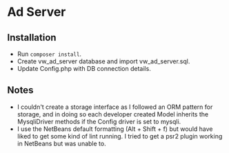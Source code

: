 # Ad Server

## Installation

* Run `composer install`.
* Create vw_ad_server database and import vw_ad_server.sql.
* Update Config.php with DB connection details.

## Notes

* I couldn't create a storage interface as I followed an ORM pattern for storage, and in doing so each developer created Model inherits the MysqliDriver methods if the Config driver is set to mysqli.
* I use the NetBeans default formatting (Alt + Shift + f) but would have liked to get some kind of lint running. I tried to get a psr2 plugin working in NetBeans but was unable to.